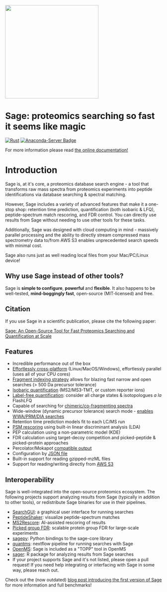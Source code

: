 <img src="figures/logo.png" width="300">

# Sage: proteomics searching so fast it seems like magic

[![Rust](https://github.com/lazear/sage/actions/workflows/rust.yml/badge.svg)](https://github.com/lazear/sage/actions/workflows/rust.yml) [![Anaconda-Server Badge](https://anaconda.org/bioconda/sage-proteomics/badges/version.svg)](https://anaconda.org/bioconda/sage-proteomics)


For more information please read [the online documentation!](https://sage-docs.vercel.app/docs)


# Introduction
 
Sage is, at it's core, a proteomics database search engine - 
    a tool that transforms raw mass spectra from proteomics experiments into peptide identifications 
    via database searching & spectral matching. 

However, Sage includes a variety of advanced features that make it a one-stop shop: retention time prediction, quantification (both isobaric & LFQ), peptide-spectrum match rescoring, and FDR control. You can directly use results from Sage without needing to use other tools for these tasks.

Additionally, Sage was designed with cloud computing in mind - massively parallel processing and the ability to directly stream compressed mass spectrometry data to/from AWS S3 enables unprecedented search speeds with minimal cost. 

 Sage also runs just as well reading local files from your Mac/PC/Linux device!

## Why use Sage instead of other tools?

Sage is **simple to configure**, **powerful** and **flexible**. 
It also happens to be well-tested, **mind-boggingly fast**, open-source (MIT-licensed) and free.

## Citation

If you use Sage in a scientific publication, please cite the following paper:

[Sage: An Open-Source Tool for Fast Proteomics Searching and Quantification at Scale](https://doi.org/10.1021/acs.jproteome.3c00486)


## Features

- Incredible performance out of the box
- [Effortlessly cross-platform](https://sage-docs.vercel.app/docs/started#download-the-latest-binary-release) (Linux/MacOS/Windows), effortlessly parallel (uses all of your CPU cores)
- [Fragment indexing strategy](https://sage-docs.vercel.app/docs/how_it_works) allows for blazing fast narrow and open searches (> 500 Da precursor tolerance)
- [Isobaric quantification](https://sage-docs.vercel.app/docs/how_it_works#tmt-based) (MS2/MS3-TMT, or custom reporter ions)
- [Label-free quantification](https://sage-docs.vercel.app/docs/how_it_works#label-free): consider all charge states & isotopologues *a la* FlashLFQ
- Capable of searching for [chimeric/co-fragmenting spectra](https://sage-docs.vercel.app/docs/configuration/additional)
- Wide-window (dynamic precursor tolerance) search mode - [enables WWA/PRM/DIA searches](https://sage-docs.vercel.app/docs/configuration/tolerance#wide-window-mode)
- Retention time prediction models fit to each LC/MS run
- [PSM rescoring](https://sage-docs.vercel.app/docs/how_it_works#machine-learning-for-psm-rescoring) using built-in linear discriminant analysis (LDA)
- PEP calculation using a non-parametric model (KDE)
- FDR calculation using target-decoy competition and picked-peptide & picked-protein approaches
- Percolator/Mokapot [compatible output](https://sage-docs.vercel.app/docs/configuration#env)
- Configuration by [JSON file](https://sage-docs.vercel.app/docs/configuration#file)
- Built-in support for reading gzipped-mzML files
- Support for reading/writing directly from [AWS S3](https://sage-docs.vercel.app/docs/configuration/aws)

## Interoperability

Sage is well-integrated into the open-source proteomics ecosystem. The following projects support analyzing results from Sage (typically in addition to other tools), or redistribute Sage binaries for use in their pipelines. 

- [SearchGUI](http://compomics.github.io/projects/searchgui): a graphical user interface for running searches
- [PeptideShaker](http://compomics.github.io/projects/peptide-shaker): visualize peptide-spectrum matches
- [MS2Rescore](http://compomics.github.io/projects/ms2rescore): AI-assisted rescoring of results
- [Picked group FDR](github.com/kusterlab/picked_group_fdr): scalable protein group FDR for large-scale experiments
- [sagepy](https://github.com/theGreatHerrLebert/sagepy): Python bindings to the sage-core library
- [quantms](https://github.com/bigbio/quantms): nextflow pipeline for running searches with Sage
- [OpenMS](https://github.com/OpenMS/OpenMS): Sage is included as a "TOPP" tool in OpenMS
- [sager](https://github.com/UCLouvain-CBIO/sager): R package for analyzing results from Sage searches
- If your project supports Sage and it's not listed, please open a pull request! If you need help integrating or interfacing with Sage in some way, please reach out.

Check out the (now outdated) [blog post introducing the first version of Sage](https://lazear.github.io/sage/) for more information and full benchmarks!

